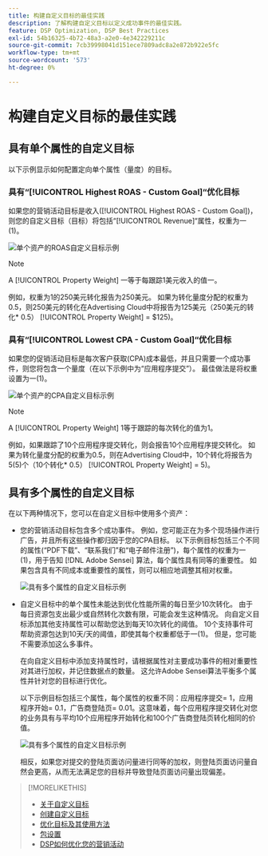 ```yaml
---
title: 构建自定义目标的最佳实践
description: 了解构建自定义目标以定义成功事件的最佳实践。
feature: DSP Optimization, DSP Best Practices
exl-id: 54b16325-4b72-48a3-a2e0-4e342229211c
source-git-commit: 7cb39998041d151ece7809adc8a2e872b922e5fc
workflow-type: tm+mt
source-wordcount: '573'
ht-degree: 0%

---
```


# 构建自定义目标的最佳实践

## 具有单个属性的自定义目标

以下示例显示如何配置定向单个属性（量度）的目标。

### 具有“[!UICONTROL Highest ROAS - Custom Goal]“优化目标

如果您的营销活动目标是收入([!UICONTROL Highest ROAS - Custom Goal])，则您的自定义目标（目标）将包括“[!UICONTROL Revenue]“属性，权重为一(1)。

![单个资产的ROAS自定义目标示例](/help/dsp/assets/custom-goal-roas.png)

>[!NOTE]
>
> A [!UICONTROL Property Weight] 一等于每跟踪1美元收入的值一。
>
> 例如，权重为1的250美元转化报告为250美元。 如果为转化量度分配的权重为0.5，则250美元的转化在Advertising Cloud中将报告为125美元（250美元的转化* 0.5） [!UICONTROL Property Weight] = $125)。

### 具有“[!UICONTROL Lowest CPA - Custom Goal]“优化目标

如果您的促销活动目标是每次客户获取(CPA)成本最低，并且只需要一个成功事件，则您将包含一个量度（在以下示例中为“应用程序提交”）。 最佳做法是将权重设置为一(1)。

![单个资产的CPA自定义目标示例](/help/dsp/assets/custom-goal-roas.png)

>[!NOTE]
>
> A [!UICONTROL Property Weight] 1等于跟踪的每次转化的值为1。
>
> 例如，如果跟踪了10个应用程序提交转化，则会报告10个应用程序提交转化。  如果为转化量度分配的权重为0.5，则在Advertising Cloud中，10个转化将报告为5(5)个（10个转化* 0.5） [!UICONTROL Property Weight] = 5)。

## 具有多个属性的自定义目标

在以下两种情况下，您可以在自定义目标中使用多个资产：

* 您的营销活动目标包含多个成功事件。 例如，您可能正在为多个现场操作进行广告，并且所有这些操作都归因于您的CPA目标。 以下示例目标包括三个不同的属性(“PDF下载”、“联系我们”和“电子邮件注册”)，每个属性的权重为一(1)，用于告知 [!DNL Adobe Sensei] 算法，每个属性具有同等的重要性。 如果包含具有不同成本或重要性的属性，则可以相应地调整其相对权重。

   ![具有多个属性的自定义目标示例](/help/dsp/assets/custom-goal-multiple-properties.png)

* 自定义目标中的单个属性未能达到优化性能所需的每日至少10次转化。 由于每日资源包支出最少或自然转化次数有限，可能会发生这种情况。 向自定义目标添加其他支持属性可以帮助您达到每天10次转化的阈值。 10个支持事件可帮助资源包达到10天/天的阈值，即使其每个权重都低于一(1)。 但是，您可能不需要添加这么多事件。

   在向自定义目标中添加支持属性时，请根据属性对主要成功事件的相对重要性对其进行加权，并记住数据点的数量。 这允许Adobe Sensei算法平衡多个属性并针对您的目标进行优化。

   以下示例目标包括三个属性，每个属性的权重不同：应用程序提交= 1，应用程序开始= 0.1，广告商登陆页= 0.01。这意味着，每个应用程序提交转化对您的业务具有与平均10个应用程序开始转化和100个广告商登陆页转化相同的价值。

   ![具有多个属性的自定义目标示例](/help/dsp/assets/custom-goal-multiple-properties2.png)

   相反，如果您对提交的登陆页面访问量进行同等的加权，则登陆页面访问量自然会更高，从而无法满足您的目标并导致登陆页面访问量出现偏差。<!--reword-->

>[!MORELIKETHIS]
>
>* [关于自定义目标](custom-goal-about.md)
>* [创建自定义目标](custom-goal-create.md)
>* [优化目标及其使用方法](optimization-goals.md)
>* [包设置](/help/dsp/campaign-management/packages/package-settings.md)
> * [DSP如何优化您的营销活动](optimization-how-dsp-optimizes-campaigns.md)

